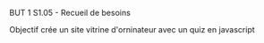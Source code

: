 BUT 1 S1.05 - Recueil de besoins

Objectif crée un site vitrine d'orninateur avec un quiz en javascript

